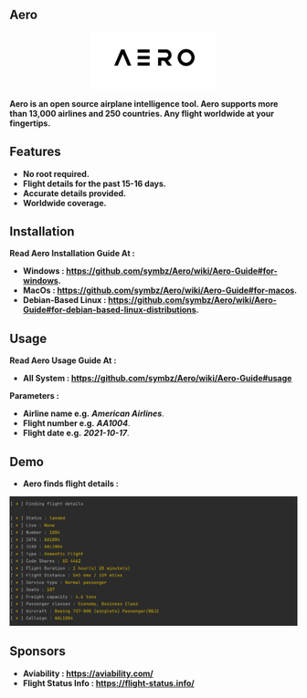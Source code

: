 ## Aero
<p align="center"><img src="src/aero.png" height=100></p>

**Aero is an open source airplane intelligence tool. Aero supports more than 13,000 airlines and 250 countries. Any flight worldwide at your fingertips.**

## Features
* **No root required.**
* **Flight details for the past 15-16 days.**
* **Accurate details provided.**
* **Worldwide coverage.**

## Installation
**Read Aero Installation Guide At :**
* **Windows : https://github.com/symbz/Aero/wiki/Aero-Guide#for-windows.**
* **MacOs : https://github.com/symbz/Aero/wiki/Aero-Guide#for-macos.**
* **Debian-Based Linux : https://github.com/symbz/Aero/wiki/Aero-Guide#for-debian-based-linux-distributions.**

## Usage
**Read Aero Usage Guide At :**
* **All System : https://github.com/symbz/Aero/wiki/Aero-Guide#usage**

**Parameters :**
* **Airline name e.g.** **_American Airlines_**.
* **Flight number e.g.** **_AA1004_**.
* **Flight date e.g.** **_2021-10-17_**.

## Demo
* **Aero finds flight details :**
<p align="center">
<img src="src/demo.png">
</p>

## Sponsors
* **Aviability : https://aviability.com/**
* **Flight Status Info : https://flight-status.info/**
